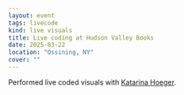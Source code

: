 ```yaml
---
layout: event
tags: livecode
kind: live visuals
title: Live coding at Hudson Valley Books
date: 2025-03-22
location: "Ossining, NY"
cover: ""
---
```


Performed live coded visuals with [Katarina Hoeger](http://katarinahoeger.com).
